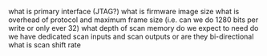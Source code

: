 what is primary interface (JTAG?)
    what is firmware image size
    what is overhead of protocol and maximum frame size (i.e. can we do 1280 bits per write or only ever 32)
what depth of scan memory do we expect to need
    do we have dedicated scan inputs and scan outputs or are they bi-directional
what is scan shift rate
